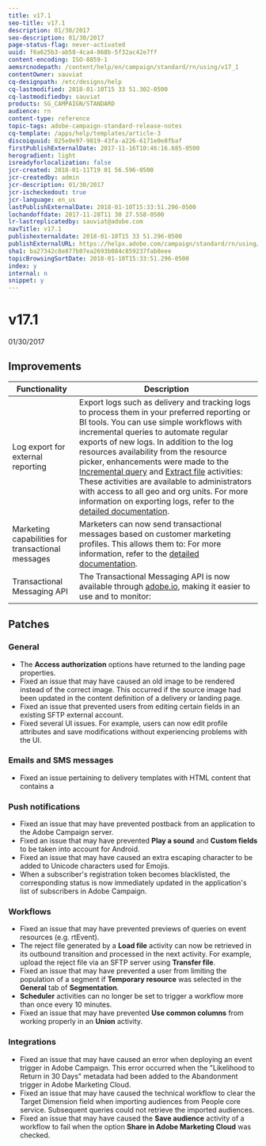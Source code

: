 ```yaml
---
title: v17.1
seo-title: v17.1
description: 01/30/2017
seo-description: 01/30/2017
page-status-flag: never-activated
uuid: f6a625b3-ab58-4ca4-868b-5f32ac42e7ff
content-encoding: ISO-8859-1
aemsrcnodepath: /content/help/en/campaign/standard/rn/using/v17_1
contentOwner: sauviat
cq-designpath: /etc/designs/help
cq-lastmodified: 2018-01-10T15 33 51.302-0500
cq-lastmodifiedby: sauviat
products: SG_CAMPAIGN/STANDARD
audience: rn
content-type: reference
topic-tags: adobe-campaign-standard-release-notes
cq-template: /apps/help/templates/article-3
discoiquuid: 025e0e97-9819-43fa-a226-6171e0e8fbaf
firstPublishExternalDate: 2017-11-16T10:46:16.685-0500
herogradient: light
isreadyforlocalization: false
jcr-created: 2018-01-11T19 01 56.596-0500
jcr-createdby: admin
jcr-description: 01/30/2017
jcr-ischeckedout: true
jcr-language: en_us
lastPublishExternalDate: 2018-01-10T15:33:51.296-0500
lochandoffdate: 2017-11-28T11 30 27.558-0500
lr-lastreplicatedby: sauviat@adobe.com
navTitle: v17.1
publishexternaldate: 2018-01-10T15 33 51.296-0500
publishExternalURL: https://helpx.adobe.com/campaign/standard/rn/using/v17_1.html
sha1: ba27342c8e877b07ea2693b084c859237fab8eee
topicBrowsingSortDate: 2018-01-10T15:33:51.296-0500
index: y
internal: n
snippet: y
---
```


# v17.1

01/30/2017

## Improvements

|  Functionality  | Description  |
|---|---|
|  Log export for external reporting  | Export logs such as delivery and tracking logs to process them in your preferred reporting or BI tools. You can use simple workflows with incremental queries to automate regular exports of new logs. In addition to the log resources availability from the resource picker, enhancements were made to the [Incremental query](../../automating/using/incremental-query.md) and [Extract file](../../automating/using/extract-file.md) activities: These activities are available to administrators with access to all geo and org units. For more information on exporting logs, refer to the [detailed documentation](../../automating/using/exporting-logs.md).  |
|  Marketing capabilities for transactional messages  | Marketers can now send transactional messages based on customer marketing profiles. This allows them to: For more information, refer to the [detailed documentation](../../channels/using/profile-transactional-messages.md).  |
|  Transactional Messaging API  | The Transactional Messaging API is now available through [adobe.io](https://docs.campaign.adobe.com/doc/standard/en/adobeio.html), making it easier to use and to monitor:  |

## Patches

### General

* The **Access authorization** options have returned to the landing page properties.
* Fixed an issue that may have caused an old image to be rendered instead of the correct image. This occurred if the source image had been updated in the content definition of a delivery or landing page.
* Fixed an issue that prevented users from editing certain fields in an existing SFTP external account.
* Fixed several UI issues. For example, users can now edit profile attributes and save modifications without experiencing problems with the UI.

### Emails and SMS messages

* Fixed an issue pertaining to delivery templates with HTML content that contains a

### Push notifications

* Fixed an issue that may have prevented postback from an application to the Adobe Campaign server.
* Fixed an issue that may have prevented **Play a sound** and **Custom fields** to be taken into account for Android.
* Fixed an issue that may have caused an extra escaping character to be added to Unicode characters used for Emojis.
* When a subscriber's registration token becomes blacklisted, the corresponding status is now immediately updated in the application's list of subscribers in Adobe Campaign.

### Workflows

* Fixed an issue that may have prevented previews of queries on event resources (e.g. rtEvent).
* The reject file generated by a **Load file** activity can now be retrieved in its outbound transition and processed in the next activity. For example, upload the reject file via an SFTP server using **Transfer file**.
* Fixed an issue that may have prevented a user from limiting the population of a segment if **Temporary resource** was selected in the **General** tab of **Segmentation**.
* **Scheduler** activities can no longer be set to trigger a workflow more than once every 10 minutes.
* Fixed an issue that may have prevented **Use common columns** from working properly in an **Union** activity.

### Integrations

* Fixed an issue that may have caused an error when deploying an event trigger in Adobe Campaign. This error occurred when the "Likelihood to Return in 30 Days" metadata had been added to the Abandonment trigger in Adobe Marketing Cloud.
* Fixed an issue that may have caused the technical workflow to clear the Target Dimension field when importing audiences from People core service. Subsequent queries could not retrieve the imported audiences.
* Fixed an issue that may have caused the **Save audience** activity of a workflow to fail when the option **Share in Adobe Marketing Cloud** was checked.

